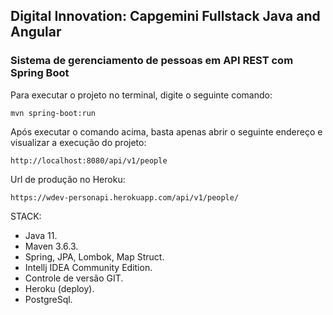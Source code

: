 <h2> Digital Innovation: Capgemini Fullstack Java and Angular </h2> 
<h3>Sistema de gerenciamento de pessoas em API REST com Spring Boot</h3>


Para executar o projeto no terminal, digite o seguinte comando:

```shell script
mvn spring-boot:run 
```

Após executar o comando acima, basta apenas abrir o seguinte endereço e visualizar a execução do projeto:

```
http://localhost:8080/api/v1/people
```

Url de produção no Heroku:

```
https://wdev-personapi.herokuapp.com/api/v1/people/
```


STACK:

* Java 11.
* Maven 3.6.3.
* Spring, JPA, Lombok, Map Struct.
* Intellj IDEA Community Edition.
* Controle de versão GIT.
* Heroku (deploy).
* PostgreSql.



